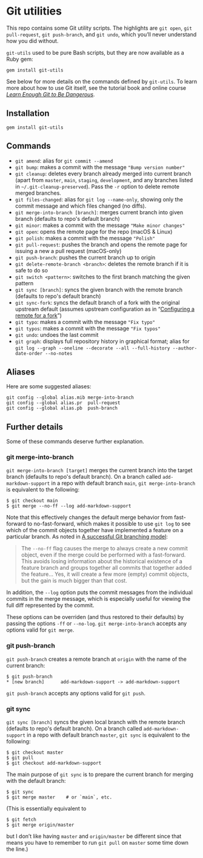 # Git utilities

This repo contains some Git utility scripts. The highlights are `git open`, `git pull-request`, `git push-branch`, and `git undo`, which you’ll never understand how you did without.

`git-utils` used to be pure Bash scripts, but they are now available as a Ruby gem:

    gem install git-utils

See below for more details on the commands defined by `git-utils`. To learn more about how to use Git itself, see the tutorial book and online course [*Learn Enough Git to Be Dangerous*](https://www.learnenough.com/git).

## Installation

    gem install git-utils

## Commands

* `git amend`: alias for `git commit --amend`
* `git bump`: makes a commit with the message `"Bump version number"`
* `git cleanup`: deletes every branch already merged into current branch (apart from `master`, `main`, `staging`, `development`, and any branches listed in `~/.git-cleanup-preserved`). Pass the `-r` option to delete remote merged branches.
* `git files-changed`: alias for `git log --name-only`, showing only the commit message and which files changed (no diffs).
* `git merge-into-branch [branch]`: merges current branch into given branch (defaults to repo's default branch)
* `git minor`: makes a commit with the message `"Make minor changes"`
* `git open`: opens the remote page for the repo (macOS & Linux)
* `git polish`: makes a commit with the message `"Polish"`
* `git pull-request`: pushes the branch and opens the remote page for issuing a new a pull request (macOS-only)
* `git push-branch`: pushes the current branch up to origin
* `git delete-remote-branch <branch>`: deletes the remote branch if it is safe to do so
* `git switch <pattern>`: switches to the first branch matching the given pattern
* `git sync [branch]`: syncs the given branch with the remote branch (defaults to repo's default branch)
* `git sync-fork`: syncs the default branch of a fork with the original upstream default (assumes upstream configuration as in “[Configuring a remote for a fork](https://help.github.com/en/github/collaborating-with-issues-and-pull-requests/configuring-a-remote-for-a-fork)”)
* `git typo`: makes a commit with the message `"Fix typo"`
* `git typos`: makes a commit with the message `"Fix typos"`
* `git undo`: undoes the last commit
* `git graph`: displays full repository history in graphical format; alias for `git log --graph --oneline --decorate --all --full-history --author-date-order --no-notes`

## Aliases

Here are some suggested aliases:

    git config --global alias.mib merge-into-branch
    git config --global alias.pr  pull-request
    git config --global alias.pb  push-branch

## Further details

Some of these commands deserve further explanation.

### git merge-into-branch

`git merge-into-branch [target]` merges the current branch into the target branch (defaults to repo's default branch). On a branch called `add-markdown-support` in a repo with default branch `main`, `git merge-into-branch` is equivalent to the following:

    $ git checkout main
    $ git merge --no-ff --log add-markdown-support

Note that this effectively changes the default merge behavior from fast-forward to no-fast-forward, which makes it possible to use `git log` to see which of the commit objects together have implemented a feature on a particular branch. As noted in [A successful Git branching model](http://nvie.com/posts/a-successful-git-branching-model/):

> The `--no-ff` flag causes the merge to always create a new commit object, even if the merge could be performed with a fast-forward. This avoids losing information about the historical existence of a feature branch and groups together all commits that together added the feature… Yes, it will create a few more (empty) commit objects, but the gain is much bigger than that cost.

In addition, the `--log` option puts the commit messages from the individual commits in the merge message, which is especially useful for viewing the full diff represented by the commit.

These options can be overriden (and thus restored to their defaults) by passing the options `-ff` or `--no-log`. `git merge-into-branch` accepts any options valid for `git merge`.

### git push-branch

`git push-branch` creates a remote branch at `origin` with the name of the current branch:

    $ git push-branch
    * [new branch]      add-markdown-support -> add-markdown-support

`git push-branch` accepts any options valid for `git push`.


### git sync

`git sync [branch]` syncs the given local branch  with the remote branch (defaults to repo's default branch). On a branch called `add-markdown-support` in a repo with default branch `master`, `git sync` is equivalent to the following:

    $ git checkout master
    $ git pull
    $ git checkout add-markdown-support

The main purpose of `git sync` is to prepare the current branch for merging with the default branch:

    $ git sync
    $ git merge master    # or `main`, etc.

(This is essentially equivalent to

    $ git fetch
    $ git merge origin/master

but I don’t like having `master` and `origin/master` be different since that means you have to remember to run `git pull` on `master` some time down the line.)
